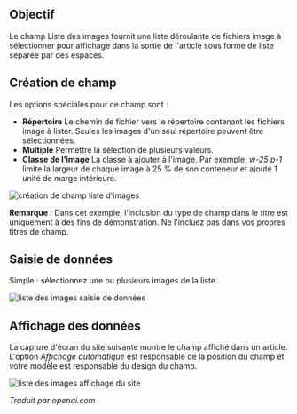 <!-- Filename: J3.x:Adding_custom_fields/List_of_Images_Field / Display title: Liste des images -->

## Objectif

Le champ Liste des images fournit une liste déroulante de fichiers image à sélectionner pour affichage dans la sortie de l'article sous forme de liste séparée par des espaces.

## Création de champ

Les options spéciales pour ce champ sont :

- **Répertoire** Le chemin de fichier vers le répertoire contenant les fichiers
image à lister. Seules les images d'un seul répertoire peuvent être sélectionnées.
- **Multiple** Permettre la sélection de plusieurs valeurs.
- **Classe de l'image** La classe à ajouter à l'image. Par exemple, *w-25 p-1* limite la largeur de chaque image à 25 % de son conteneur et ajoute 1 unité de marge intérieure.

![création de champ liste d'images](../../../en/images/fields/fields-list-of-images-edit.png)

**Remarque :** Dans cet exemple, l'inclusion du type de champ dans le titre est
uniquement à des fins de démonstration. Ne l'incluez pas dans vos propres titres de champ.


## Saisie de données

Simple : sélectionnez une ou plusieurs images de la liste.

![liste des images saisie de données](../../../en/images/fields/fields-list-of-images-data-entry.png)


## Affichage des données

La capture d'écran du site suivante montre le champ affiché dans un article. L'option *Affichage automatique* est responsable de la position du champ et votre modèle est responsable du design du champ.

![liste des images affichage du site](../../../en/images/fields/fields-list-of-images-site.png)

*Traduit par openai.com*

